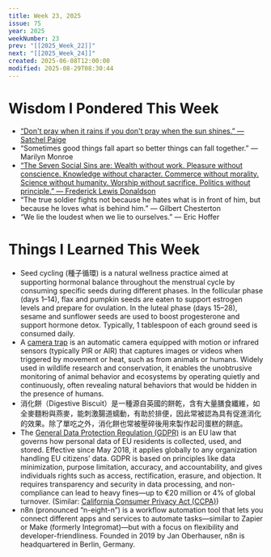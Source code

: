 ```yaml
---
title: Week 23, 2025
issue: 75
year: 2025
weekNumber: 23
prev: "[[2025_Week_22]]"
next: "[[2025_Week_24]]"
created: 2025-06-08T12:00:00
modified: 2025-08-29T08:30:44
---
```


# Wisdom I Pondered This Week

* [“Don't pray when it rains if you don't pray when the sun shines.” — Satchel Paige](https://www.brainyquote.com/quotes/satchel_paige_107366)
* “Sometimes good things fall apart so better things can fall together.” — Marilyn Monroe
* [“The Seven Social Sins are: Wealth without work. Pleasure without conscience. Knowledge without character. Commerce without morality. Science without humanity. Worship without sacrifice. Politics without principle.” — Frederick Lewis Donaldson](https://www.goodreads.com/quotes/32234-the-seven-social-sins-are-wealth-without-work-pleasure-without)
* “The true soldier fights not because he hates what is in front of him, but because he loves what is behind him.” — Gilbert Chesterton
* “We lie the loudest when we lie to ourselves.” — Eric Hoffer

# Things I Learned This Week

* Seed cycling (種子循環) is a natural wellness practice aimed at supporting hormonal balance throughout the menstrual cycle by consuming specific seeds during different phases. In the follicular phase (days 1–14), flax and pumpkin seeds are eaten to support estrogen levels and prepare for ovulation. In the luteal phase (days 15–28), sesame and sunflower seeds are used to boost progesterone and support hormone detox. Typically, 1 tablespoon of each ground seed is consumed daily.
* A [camera trap](https://www.google.com/search?q=camera+trap) is an automatic camera equipped with motion or infrared sensors (typically PIR or AIR) that captures images or videos when triggered by movement or heat, such as from animals or humans. Widely used in wildlife research and conservation, it enables the unobtrusive monitoring of animal behavior and ecosystems by operating quietly and continuously, often revealing natural behaviors that would be hidden in the presence of humans.
* 消化餅（Digestive Biscuit）是一種源自英國的餅乾，含有大量膳食纖維，如全麥麵粉與燕麥，能刺激腸道蠕動，有助於排便，因此常被認為具有促進消化的效果。除了單吃之外，消化餅也常被壓碎後用來製作起司蛋糕的餅底。
* The [General Data Protection Regulation (GDPR)](https://gdpr-info.eu) is an EU law that governs how personal data of EU residents is collected, used, and stored. Effective since May 2018, it applies globally to any organization handling EU citizens’ data. GDPR is based on principles like data minimization, purpose limitation, accuracy, and accountability, and gives individuals rights such as access, rectification, erasure, and objection. It requires transparency and security in data processing, and non-compliance can lead to heavy fines—up to €20 million or 4% of global turnover. (Similar: [California Consumer Privacy Act (CCPA)](https://oag.ca.gov/privacy/ccpa))
* n8n (pronounced “n-eight-n”) is a workflow automation tool that lets you connect different apps and services to automate tasks—similar to Zapier or Make (formerly Integromat)—but with a focus on flexibility and developer-friendliness. Founded in 2019 by Jan Oberhauser, n8n is headquartered in Berlin, Germany.
